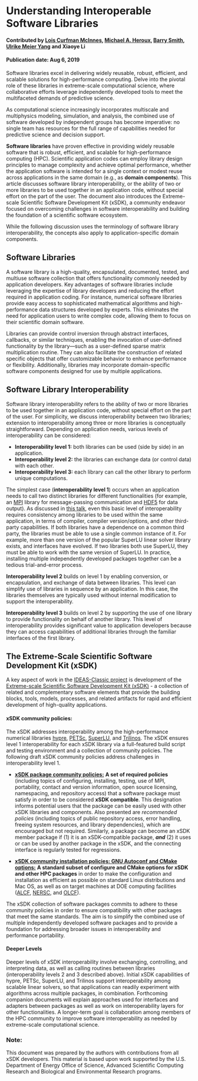 # Understanding Interoperable Software Libraries
#### Contributed by [Lois Curfman McInnes](https://github.com/curfman), [Michael A. Heroux](https://github.com/maherou), [Barry Smith](https://github.com/BarrySmith), [Ulrike Meier Yang](https://github.com/ulrikeyang) and  Xiaoye Li
#### Publication date: Aug 6, 2019

<!-- deck start -->
Software libraries excel in delivering widely reusable, robust, efficient, and scalable solutions for high-performance computing. 
Delve into the pivotal role of these libraries in extreme-scale computational science, where collaborative efforts leverage independently developed tools to meet the multifaceted demands of predictive science.
<!-- deck end -->

As computational science increasingly incorporates multiscale and multiphysics modeling, simulation, and analysis, the combined use of software developed by independent groups has become imperative: no single team has resources for the full range of capabilities needed for predictive science and decision support.

**Software libraries** have proven effective in providing widely reusable software that is robust, efficient, and scalable for high-performance computing (HPC). 
Scientific application codes can employ library design principles to manage complexity and achieve optimal performance, whether the application software is intended for a single context or modest reuse across applications in the same domain (e.g., as **domain components**). 
This article discusses software library interoperability, or the ability of two or more libraries to be used together in an application code, without special effort on the part of the user. The document also introduces the Extreme-scale Scientific Software Development Kit (xSDK), a community endeavor focused on overcoming challenges in software interoperability and building the foundation of a scientific software ecosystem.

While the following discussion uses the terminology of software library interoperability, the concepts also apply to application-specific domain components.


## Software Libraries
A software library is a high-quality, encapsulated, documented, tested, and multiuse software collection that offers functionality commonly needed by application developers. 
Key advantages of software libraries include leveraging the expertise of library developers and reducing the effort required in application coding. 
For instance, numerical software libraries provide easy access to sophisticated mathematical algorithms and high-performance data structures developed by experts. 
This eliminates the need for application users to write complex code, allowing them to focus on their scientific domain software.

Libraries can provide control inversion through abstract interfaces, callbacks, or similar techniques, enabling the invocation of user-defined functionality by the library—such as a user-defined sparse matrix multiplication routine. 
They can also facilitate the construction of related specific objects that offer customizable behavior to enhance performance or flexibility. 
Additionally, libraries may incorporate domain-specific software components designed for use by multiple applications.

## Software Library Interoperability
Software library interoperability refers to the ability of two or more libraries to be used together in an application code, without special effort on the part of the user. 
For simplicity, we discuss interoperability between two libraries; extension to interoperability among three or more libraries is conceptually straightforward. 
Depending on application needs, various levels of interoperability can be considered:
  * **Interoperability level 1:** both libraries can be used (side by side) in an application.
  * **Interoperability level 2:** the libraries can exchange data (or control data) with each other.
  * **Interoperability level 3:** each library can call the other library to perform unique computations.

The simplest case (**interoperability level 1**) occurs when an application needs to call two distinct libraries for different functionalities (for example, an [MPI](https://www.mpi-forum.org/) library for message-passing
communication and [HDF5](https://www.hdfgroup.org/solutions/hdf5/) for data output). 
As discussed in [this talk](https://figshare.com/articles/Package_Management_Practices_Essential_for_Interoperability_Lessons_Learned_and_Strategies_Developed_for_FASTMath/789055), even this basic level of interoperability requires consistency among libraries to be used within the same application, in terms of compiler, compiler version/options, and other third-party capabilities. 
If both libraries have a dependence on a common third party, the libraries must be able to use a single common instance of it. 
For example, more than one version of the popular SuperLU linear solver library exists, and interfaces have evolved. 
If two libraries both use SuperLU, they must be able to work with the same version of SuperLU. 
In practice, installing multiple independently developed packages together can be a tedious trial-and-error process.

**Interoperability level 2** builds on level 1 by enabling conversion, or encapsulation, and exchange of data between libraries. 
This level can simplify use of libraries in sequence by an application.
In this case, the libraries themselves are typically used without internal modification to support the interoperability.

**Interoperability level 3** builds on level 2 by supporting the use of one library to provide functionality on behalf of another library. 
This level of interoperability provides significant value to application developers because they can access capabilities of additional libraries through the familiar interfaces of the first library.

## The Extreme-Scale Scientific Software Development Kit (xSDK)

<!-- <p align="left">
<img align="right" src="https://i.ibb.co/C9h43tR/Screen-Shot-2020-07-10-at-10-34-30-AM.png">
-->

A key aspect of work in the [IDEAS-Classic project](https://ideas-productivity.org/activities/ideas-classic/) is development of the [Extreme-scale Scientific Software Development Kit (xSDK)](http://xsdk.info/) - a collection of related and complementary software elements that provide the building blocks, tools, models, processes, and related artifacts for rapid and efficient development of high-quality applications.

#### xSDK community policies:
The xSDK addresses interoperability among the high-performance numerical libraries [hypre](https://computing.llnl.gov/projects/hypre-scalable-linear-solvers-multigrid-methods), [PETSc](https://www.mcs.anl.gov/petsc/), [SuperLU](crd.lbl.gov/%7Exiaoye/SuperLU/), and [Trilinos](https://trilinos.github.io/). 
The xSDK ensures level 1 interoperability for each xSDK library via a full-featured build script and testing environment and a collection of community policies. The following draft xSDK community policies address challenges in interoperability level 1.

 * **[xSDK package community policies:](https://figshare.com/articles/xSDK_Community_Package_Policies/4495136)** **A set of required policies** (including topics of configuring, installing, testing, use of MPI, portability, contact and version information, open source licensing, namespacing, and repository access) that a software package must satisfy in order to be considered **xSDK compatible**.
This designation informs potential users that the package can be easily used with other xSDK libraries and components.
Also presented are *recommended policies* (including topics of public repository access, error handling, freeing system resources, and library dependencies), which are encouraged but not required.
Similarly, a package can become an xSDK member package if (1) it is an xSDK-compatible package, ***and*** (2) it uses or can be used by another package in the xSDK, and the connecting interface is regularly tested for regressions.

 * **[xSDK community installation policies: GNU Autoconf and CMake options:](https://figshare.com/articles/xSDK_Community_Installation_Policies_GNU_Autoconf_and_CMake_Options/4495133)** **A standard subset of configure and CMake options for xSDK and other HPC packages** in order to make the configuration and installation as efficient as possible on standard Linux distributions and Mac OS, as well as on target machines at DOE computing facilities ([ALCF](https://www.alcf.anl.gov/), [NERSC](https://www.nersc.gov/), and [OLCF](https://www.olcf.ornl.gov/)).

The xSDK collection of software packages commits to adhere to these community policies in order to ensure compatibility with other packages that meet the same standards. 
The aim is to simplify the combined use of multiple independently developed software packages and to provide a foundation for addressing broader issues in interoperability and performance portability.

#### Deeper Levels
Deeper levels of xSDK interoperability involve exchanging, controlling, and interpreting data, as well as calling routines between libraries (interoperability levels 2 and 3 described above). 
Initial xSDK capabilities of hypre, PETSc, SuperLU, and Trilinos support interoperability among scalable linear solvers, so that applications can readily experiment with algorithms across multiple packages, in combination.
Forthcoming companion documents will explain approaches used for interfaces and adapters between packages as well as work on interoperability layers for other functionalities. 
A longer-term goal is collaboration among members of the HPC community to improve software interoperability as needed by extreme-scale computational science.

### Note: 
This document was prepared by the authors with contributions from all xSDK developers. This material is based upon work supported by the U.S. Department of Energy Office of Science, Advanced Scientific Computing Research and Biological and Environmental Research programs.

<!---
Publish: yes
Pinned: no
Track: how to
Topics: Funding sources and programs, projects and organizations
--->
